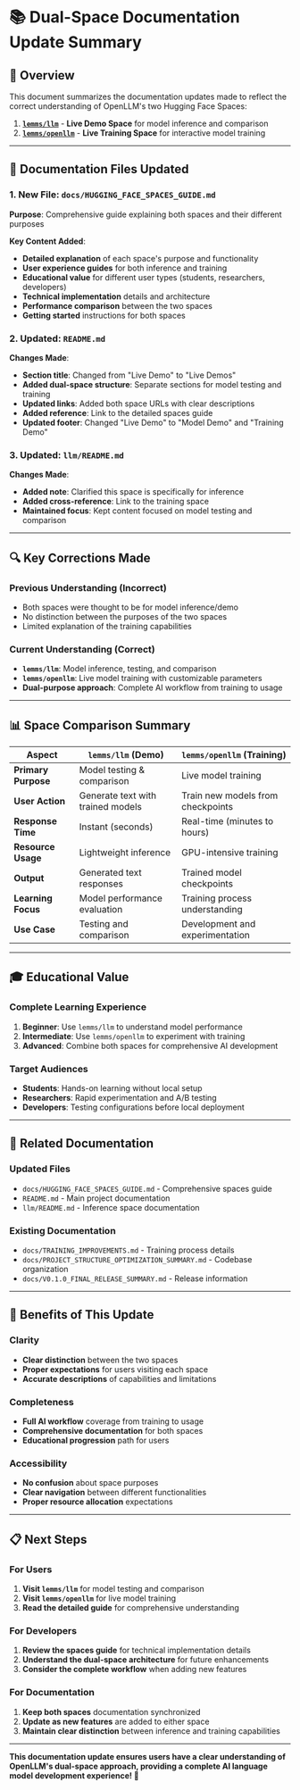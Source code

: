 # 📚 Dual-Space Documentation Update Summary

## 🎯 Overview

This document summarizes the documentation updates made to reflect the correct understanding of OpenLLM's two Hugging Face Spaces:

1. **[`lemms/llm`](https://huggingface.co/spaces/lemms/llm)** - **Live Demo Space** for model inference and comparison
2. **[`lemms/openllm`](https://huggingface.co/spaces/lemms/openllm)** - **Live Training Space** for interactive model training

---

## 📝 Documentation Files Updated

### 1. **New File: `docs/HUGGING_FACE_SPACES_GUIDE.md`**
**Purpose**: Comprehensive guide explaining both spaces and their different purposes

**Key Content Added**:
- **Detailed explanation** of each space's purpose and functionality
- **User experience guides** for both inference and training
- **Educational value** for different user types (students, researchers, developers)
- **Technical implementation** details and architecture
- **Performance comparison** between the two spaces
- **Getting started** instructions for both spaces

### 2. **Updated: `README.md`**
**Changes Made**:
- **Section title**: Changed from "Live Demo" to "Live Demos"
- **Added dual-space structure**: Separate sections for model testing and training
- **Updated links**: Added both space URLs with clear descriptions
- **Added reference**: Link to the detailed spaces guide
- **Updated footer**: Changed "Live Demo" to "Model Demo" and "Training Demo"

### 3. **Updated: `llm/README.md`**
**Changes Made**:
- **Added note**: Clarified this space is specifically for inference
- **Added cross-reference**: Link to the training space
- **Maintained focus**: Kept content focused on model testing and comparison

---

## 🔍 Key Corrections Made

### **Previous Understanding (Incorrect)**
- Both spaces were thought to be for model inference/demo
- No distinction between the purposes of the two spaces
- Limited explanation of the training capabilities

### **Current Understanding (Correct)**
- **`lemms/llm`**: Model inference, testing, and comparison
- **`lemms/openllm`**: Live model training with customizable parameters
- **Dual-purpose approach**: Complete AI workflow from training to usage

---

## 📊 Space Comparison Summary

| Aspect | `lemms/llm` (Demo) | `lemms/openllm` (Training) |
|--------|-------------------|---------------------------|
| **Primary Purpose** | Model testing & comparison | Live model training |
| **User Action** | Generate text with trained models | Train new models from checkpoints |
| **Response Time** | Instant (seconds) | Real-time (minutes to hours) |
| **Resource Usage** | Lightweight inference | GPU-intensive training |
| **Output** | Generated text responses | Trained model checkpoints |
| **Learning Focus** | Model performance evaluation | Training process understanding |
| **Use Case** | Testing and comparison | Development and experimentation |

---

## 🎓 Educational Value

### **Complete Learning Experience**
1. **Beginner**: Use `lemms/llm` to understand model performance
2. **Intermediate**: Use `lemms/openllm` to experiment with training
3. **Advanced**: Combine both spaces for comprehensive AI development

### **Target Audiences**
- **Students**: Hands-on learning without local setup
- **Researchers**: Rapid experimentation and A/B testing
- **Developers**: Testing configurations before local deployment

---

## 🔗 Related Documentation

### **Updated Files**
- `docs/HUGGING_FACE_SPACES_GUIDE.md` - Comprehensive spaces guide
- `README.md` - Main project documentation
- `llm/README.md` - Inference space documentation

### **Existing Documentation**
- `docs/TRAINING_IMPROVEMENTS.md` - Training process details
- `docs/PROJECT_STRUCTURE_OPTIMIZATION_SUMMARY.md` - Codebase organization
- `docs/V0.1.0_FINAL_RELEASE_SUMMARY.md` - Release information

---

## 🚀 Benefits of This Update

### **Clarity**
- **Clear distinction** between the two spaces
- **Proper expectations** for users visiting each space
- **Accurate descriptions** of capabilities and limitations

### **Completeness**
- **Full AI workflow** coverage from training to usage
- **Comprehensive documentation** for both spaces
- **Educational progression** path for users

### **Accessibility**
- **No confusion** about space purposes
- **Clear navigation** between different functionalities
- **Proper resource allocation** expectations

---

## 📋 Next Steps

### **For Users**
1. **Visit `lemms/llm`** for model testing and comparison
2. **Visit `lemms/openllm`** for live model training
3. **Read the detailed guide** for comprehensive understanding

### **For Developers**
1. **Review the spaces guide** for technical implementation details
2. **Understand the dual-space architecture** for future enhancements
3. **Consider the complete workflow** when adding new features

### **For Documentation**
1. **Keep both spaces** documentation synchronized
2. **Update as new features** are added to either space
3. **Maintain clear distinction** between inference and training capabilities

---

**This documentation update ensures users have a clear understanding of OpenLLM's dual-space approach, providing a complete AI language model development experience! 🚀**

